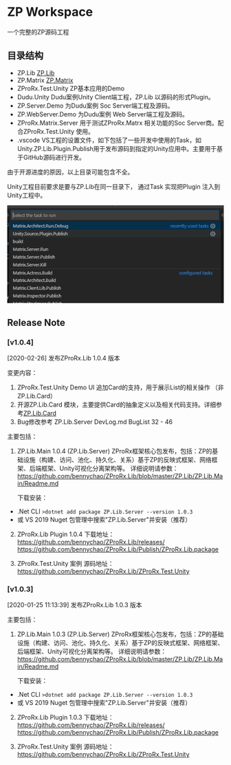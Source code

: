 # ZP Workspace 

一个完整的ZP源码工程

## 目录结构

- ZP.Lib [ZP.Lib](./ZP.Lib/ReadMe.md)
- ZP.Matrix [ZP.Matrix](./ZP.Matrix/Readme.md)
- ZProRx.Test.Unity ZP基本应用的Demo
- Dudu.Unity Dudu案例Unity Client端工程，ZP.Lib 以源码的形式Plugin。
- ZP.Server.Demo 为Dudu案例 Soc Server端工程及源码。
- ZP.WebServer.Demo 为Dudu案例 Web Server端工程及源码。
- ZProRx.Matrix.Server 用于测试ZProRx.Matrx 相关功能的Soc Server商。配合ZProRx.Test.Unity 使用。
- .vscode VS工程的设置文件，如下包括了一些开发中使用的Task，如Unity.ZP.Lib.Plugin.Publish用于发布源码到指定的Unity应用中。主要用于基于GitHub源码进行开发。

由于开源进度的原因，以上目录可能包含不全。

Unity工程目前要求是要与ZP.Lib在同一目录下，
通过Task 实现把Plugin 注入到Unity工程中。

![](./Docs/img/Readme_2019-10-29-15-27-05.png)



## Release Note

### [v1.0.4]

[2020-02-26]
发布ZProRx.Lib 1.0.4 版本

变更内容：
1. ZProRx.Test.Unity Demo UI 追加Card的支持，用于展示List的相关操作 （非ZP.Lib.Card）
2. 开源ZP.Lib.Card 模块，主要提供Card的抽象定义以及相关代码支持。详细参考[ZP.Lib.Card](./ZP.Lib/ZP.Lib.Card/Readme.md)
3. Bug修改参考 ZP.Lib.Server DevLog.md BugList 32 - 46

主要包括：
1. ZP.Lib.Main 1.0.4 (ZP.Lib.Server)
   ZProRx框架核心包发布，包括：ZP的基础设施（构建、访问、池化、持久化、关系）基于ZP的反映式框架、网络框架、后端框架、Unity可视化分离架构等。
   详细说明请参数：
   https://github.com/bennychao/ZProRx.Lib/blob/master/ZP.Lib/ZP.Lib.Main/Readme.md

   下载安装：
  - .Net CLI
  `>dotnet add package ZP.Lib.Server --version 1.0.3`
  - 或 VS 2019 Nuget 包管理中搜索"ZP.Lib.Server"并安装（推荐）
  
2. ZProRx.Lib Plugin 1.0.4 
   下载地址：
   https://github.com/bennychao/ZProRx.Lib/releases/
   https://github.com/bennychao/ZProRx.Lib/Publish/ZProRx.Lib.package

3. ZProRx.Test.Unity 案例
    源码地址：https://github.com/bennychao/ZProRx.Lib/ZProRx.Test.Unity



### [v1.0.3]

[2020-01-25 11:13:39]
发布ZProRx.Lib 1.0.3 版本

主要包括：
1. ZP.Lib.Main 1.0.3 (ZP.Lib.Server)
   ZProRx框架核心包发布，包括：ZP的基础设施（构建、访问、池化、持久化、关系）基于ZP的反映式框架、网络框架、后端框架、Unity可视化分离架构等。
   详细说明请参数：
   https://github.com/bennychao/ZProRx.Lib/blob/master/ZP.Lib/ZP.Lib.Main/Readme.md

   下载安装：
  - .Net CLI
  `>dotnet add package ZP.Lib.Server --version 1.0.3`
  - 或 VS 2019 Nuget 包管理中搜索"ZP.Lib.Server"并安装（推荐）
  
2. ZProRx.Lib Plugin 1.0.3 
   下载地址：
   https://github.com/bennychao/ZProRx.Lib/releases/
   https://github.com/bennychao/ZProRx.Lib/Publish/ZProRx.Lib.package

3. ZProRx.Test.Unity 案例
    源码地址：https://github.com/bennychao/ZProRx.Lib/ZProRx.Test.Unity

